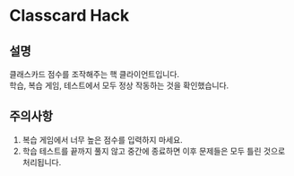 # Classcard Hack

## 설명
클래스카드 점수를 조작해주는 핵 클라이언트입니다.  
학습, 복습 게임, 테스트에서 모두 정상 작동하는 것을 확인했습니다.

## 주의사항
1. 복습 게임에서 너무 높은 점수를 입력하지 마세요.
2. 학습 테스트를 끝까지 풀지 않고 중간에 종료하면 이후 문제들은 모두 틀린 것으로 처리됩니다.